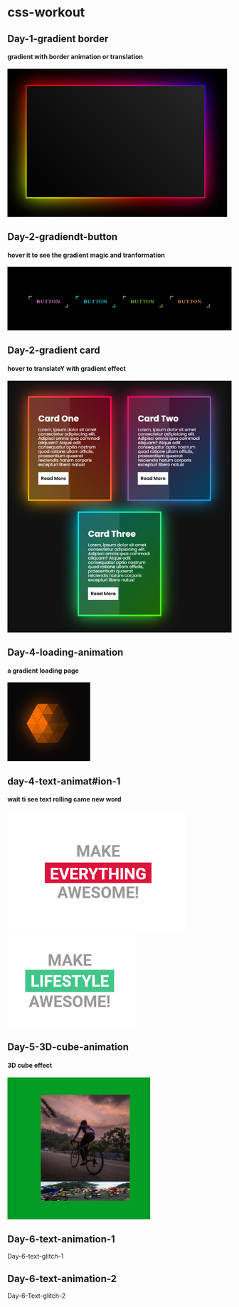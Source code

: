 # css-workout

## Day-1-gradient border
#### gradient with border animation or translation
![](Day-1-gradient%20border/output.png)
## Day-2-gradiendt-button
#### hover it to see the gradient magic and tranformation
![](Day-2-gradiendt-button/output.png)
## Day-2-gradient card
#### hover to translateY with gradient effect
![](Day-3-gradient-card/output.png)
## Day-4-loading-animation
#### a gradient loading page
![](Day-4-loading-animation/output.png)
## day-4-text-animat#ion-1
#### wait ti see text rolling came new word
![](day-4-text-animation-1/output.png)
![](day-4-text-animation-1/output1.png)
## Day-5-3D-cube-animation
#### 3D cube effect 
![](Day-5-3D-cube-animation/output.png)
## Day-6-text-animation-1
Day-6-text-glitch-1
## Day-6-text-animation-2
Day-6-Text-glitch-2

